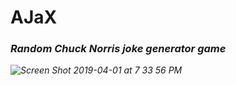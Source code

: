 # AJaX
<h3><em>Random Chuck Norris joke generator game<em></h3>


![Screen Shot 2019-04-01 at 7 33 56 PM](https://user-images.githubusercontent.com/37090867/55366067-277fa000-54b5-11e9-81d0-8d8a4dad0f7c.png)

